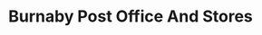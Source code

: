 ---
title: "Burnaby Post Office And Stores"
url: /basingstoke/burnaby-post-office-and-stores/
shop: convenience
---
